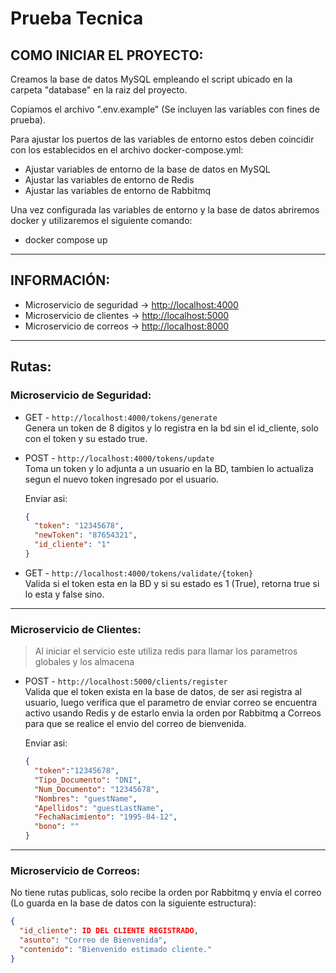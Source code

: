 # Prueba Tecnica

## COMO INICIAR EL PROYECTO:
Creamos la base de datos MySQL empleando el script ubicado en la carpeta "database" en la raiz del proyecto.  

Copiamos el archivo ".env.example" (Se incluyen las variables con fines de prueba).  

Para ajustar los puertos de las variables de entorno estos deben coincidir con los establecidos en el archivo docker-compose.yml:

- Ajustar variables de entorno de la base de datos en MySQL  
- Ajustar las variables de entorno de Redis  
- Ajustar las variables de entorno de Rabbitmq  

Una vez configurada las variables de entorno y la base de datos abriremos docker y utilizaremos el siguiente comando:


- docker compose up


---

## INFORMACIÓN:

- Microservicio de seguridad -> [http://localhost:4000](http://localhost:4000)  
- Microservicio de clientes -> [http://localhost:5000](http://localhost:5000)  
- Microservicio de correos -> [http://localhost:8000](http://localhost:8000)  

---

## Rutas:

### Microservicio de Seguridad:
- GET - `http://localhost:4000/tokens/generate`  
  Genera un token de 8 digitos y lo registra en la bd sin el id_cliente, solo con el token y su estado true.  

- POST - `http://localhost:4000/tokens/update`  
  Toma un token y lo adjunta a un usuario en la BD, tambien lo actualiza segun el nuevo token ingresado por el usuario.  

  Enviar asi:
  ```json
  {
    "token": "12345678",
    "newToken": "87654321",
    "id_cliente": "1"
  }
  ```

- GET - `http://localhost:4000/tokens/validate/{token}`  
  Valida si el token esta en la BD y si su estado es 1 (True), retorna true si lo esta y false sino.  

---

### Microservicio de Clientes:
>Al iniciar el servicio este utiliza redis para llamar los parametros globales y los almacena

- POST - `http://localhost:5000/clients/register`  
  Valida que el token exista en la base de datos, de ser asi registra al usuario, luego verifica que el parametro de enviar correo se encuentra activo usando Redis y de estarlo envia la orden por Rabbitmq a Correos para que se realice el envio del correo de bienvenida.  

  Enviar asi:
  ```json
  {
    "token":"12345678",
    "Tipo_Documento": "DNI",
    "Num_Documento": "12345678",
    "Nombres": "guestName",
    "Apellidos": "guestLastName",
    "FechaNacimiento": "1995-04-12",
    "bono": ""
  }
  ```

---

### Microservicio de Correos:
No tiene rutas publicas, solo recibe la orden por Rabbitmq y envia el correo (Lo guarda en la base de datos con la siguiente estructura):

```json
{
  "id_cliente": ID DEL CLIENTE REGISTRADO,
  "asunto": "Correo de Bienvenida",
  "contenido": "Bienvenido estimado cliente."
}
```
